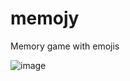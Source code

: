 # memojy
Memory game with emojis

![image](https://user-images.githubusercontent.com/48243955/157320987-1627b4e4-c98d-46a0-9e24-361eaef40b9b.png)
